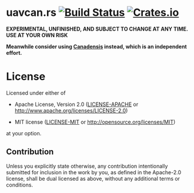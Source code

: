 # uavcan.rs [![Build Status](https://travis-ci.org/UAVCAN/uavcan.rs.svg?branch=master)](https://travis-ci.org/UAVCAN/uavcan.rs) [![Crates.io](https://img.shields.io/crates/UAVCAN/uavcan-core.svg)](https://crates.io/crates/uavcan-core)

**EXPERIMENTAL, UNFINISHED, AND SUBJECT TO CHANGE AT ANY TIME. USE AT YOUR OWN RISK**

**Meanwhile consider using [Canadensis](https://github.com/samcrow/canadensis) instead, which is an independent effort.**

# License

Licensed under either of

- Apache License, Version 2.0 ([LICENSE-APACHE](LICENSE-APACHE) or
  http://www.apache.org/licenses/LICENSE-2.0)

- MIT license ([LICENSE-MIT](LICENSE-MIT) or http://opensource.org/licenses/MIT)

at your option.

## Contribution

Unless you explicitly state otherwise, any contribution intentionally submitted
for inclusion in the work by you, as defined in the Apache-2.0 license, shall be
dual licensed as above, without any additional terms or conditions.
